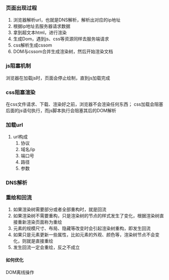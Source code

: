 <!--
 * @Author: qianqian.zhao
 * @Date: 2020-03-22 14:58:43
 * @LastEditors: qianqian.zhao
 * @LastEditTime: 2020-04-06 22:49:27
 * @Description: 页面加载流程
 -->
### 页面出现过程
1. 浏览器解析url，也就是DNS解析，解析出对应的ip地址
2. 根据ip地址去服务器请求数据
3. 拿到超文本html，进行渲染
4. 生成Dom，遇到js、css等资源同样去服务端请求
5. css解析生成cssom
6. DOM与cssom合并生成渲染树，然后开始渲染文档

### js阻塞机制
浏览器在加载js时，页面会停止绘制，直到js加载完成

### css阻塞渲染
在css文件请求、下载、渲染好之前，浏览器不会渲染任何东西；
css加载会阻塞后面的js语句执行，而js脚本执行会阻塞其后的DOM解析

### 加载url
1. url构成
   1. 协议
   2. 域名/ip
   3. 端口号
   4. 路径
   5. 参数


### DNS解析

### 重绘和回流
1. 如果渲染树需要部分或者全部重构时，就是回流
2. 如果渲染树不需要重构，只是渲染树的节点的样式发生了变化，根据渲染树直接重新渲染页面称为重绘
3. 元素的规模尺寸、布局、隐藏等改变时会引起渲染树重构，即发生回流
4. 如果只是元素更新一些属性，比如元素的外观、颜色等，渲染树节点不会变化，则就是直接重绘
5. 发生回流一定会重绘，反之不成立
#### 如何优化
   DOM离线操作



